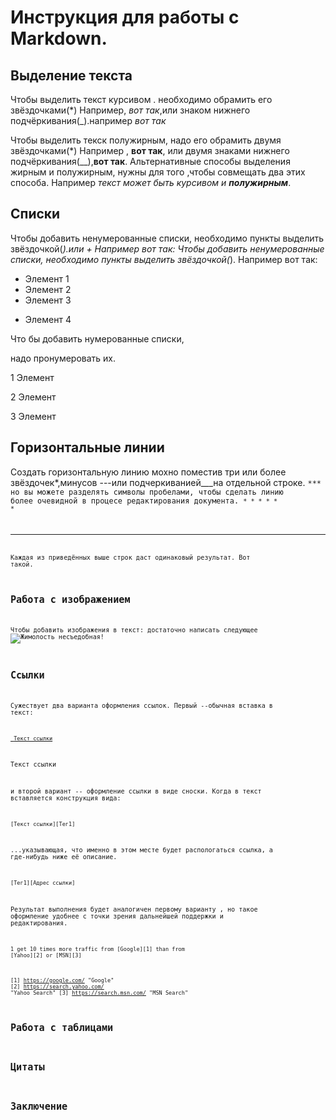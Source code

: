 # Инструкция для работы с Markdown.
## Выделение текста

Чтобы выделить текст курсивом . необходимо обрамить его звёздочками(*) Например, *вот так*,или знаком нижнего подчёркивания(_).например _вот так_

Чтобы выделить текск полужирным, надо его обрамить двумя звёздочками(*) Например , **вот так**, или двумя знаками нижнего подчёркивания(__),__вот так__.
Альтернативные способы выделения жирным и полужирным, нужны для того ,чтобы совмещать два этих способа. Например _текст может быть курсивом и **полужирным**_.

## Списки
Чтобы добавить ненумерованные списки, необходимо пункты выделить звёздочкой(*).или + Например вот так:
Чтобы добавить ненумерованные списки, необходимо пункты выделить звёздочкой(*). Например вот так:
* Элемент 1
* Элемент 2
* Элемент 3
+ Элемент 4
  
Что бы добавить нумерованные списки,

надо пронумеровать их.

1 Элемент

2 Элемент

3 Элемент

## Горизонтальные линии
Создать горизонтальную линию мохно поместив три или более звёздочек*,минусов ---или подчеркиванией___на отдельной строке.
<code>***
но вы можете разделять символы пробелами, чтобы сделать линию более очевидной в процесе редактирования документа.
<code>* * * * * *
_ _ _ _ _

Каждая из приведённых выше строк даст одинаковый результат. Вот такой.

## Работа с изображением
Чтобы добавить изображения в текст:
достаточно написать следующее
![Жимолость несъедобная!](335.jpg)

## Ссылки
Сужествует два варианта оформления ссылок. Первый --обычная вставка в текст:

<code>[ Текст ссылки](адрес "Описание")
</code>

Текст ссылки

и второй вариант -- оформление ссылки в виде сноски. Когда в текст вставляется конструкция вида:

<code>[Текст ссылки][Тег1]
</code>

...указывающая, что именно в этом месте будет распологаться ссылка, а где-нибудь ниже её описание.

<code>[Тег1][Адрес ссылки]
</code>

Результат выполнения будет аналогичен первому варианту , но такое оформление удобнее  с точки зрения дальнейшей поддержки и редактирования.

<code>1 get 10 times more traffic from [Google][1] than from
[Yahoo][2] or [MSN][3]

[1] https://google.com/  "Google"
[2] https://search.yahoo.com/ "Yahoo Search"
[3] https://search.msn.com/ "MSN Search"
</code>



## Работа с таблицами

## Цитаты

## Заключение
